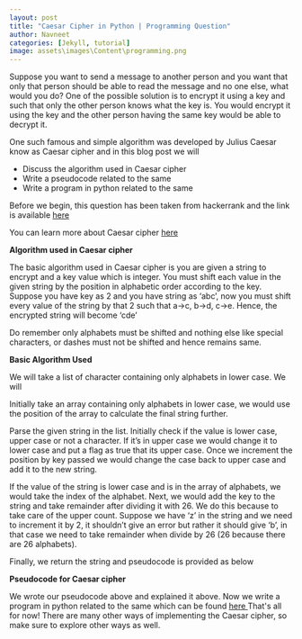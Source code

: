 ```yaml
---
layout: post
title: "Caesar Cipher in Python | Programming Question"
author: Navneet
categories: [Jekyll, tutorial]
image: assets\images\Content\programming.png
---
```


<p>
Suppose you want to send a message to another person and you want that only that person should be able to read the message and no one else, what would you do? One of the possible solution is to encrypt it using a key and such that only the other person knows what the key is. You would encrypt it using the key and the other person having the same key would be able to decrypt it.
</p><p>
One such famous and simple algorithm was developed by Julius Caesar know as Caesar cipher and in this blog post we will
</p><p>
<ul>
<li>Discuss the algorithm used in Caesar cipher</li>
<li>Write a pseudocode related to the same</li>
<li>Write a program in python related to the same</li>
</ul>
</p><p>
Before we begin, this question has been taken from hackerrank and the link is available <a href="https://www.hackerrank.com/challenges/caesar-cipher-1/problem">here </a>
</p><p>
You can learn more about Caesar cipher <a href="https://en.wikipedia.org/wiki/Caesar_cipher">here </a>
</p><p>
<strong>Algorithm used in Caesar cipher</strong>
</p><p>
The basic algorithm used in Caesar cipher is you are given a string to encrypt and a key value which is integer. You must shift each value in the given string by the position in alphabetic order according to the key. Suppose you have key as 2 and you have string as ‘abc’, now you must shift every value of the string by that 2 such that a->c, b->d, c->e. Hence, the encrypted string will become ‘cde’
</p><p>
Do remember only alphabets must be shifted and nothing else like special characters, or dashes must not be shifted and hence remains same.
</p><p>
<strong>Basic Algorithm Used </strong>
</p><p>
We will take a list of character containing only alphabets in lower case. We will 
</p><p>
Initially take an array containing only alphabets in lower case, we would use the position of the array to calculate the final string further.
</p><p>
Parse the given string in the list. Initially check if the value is lower case, upper case or not a character. If it’s in upper case we would change it to lower case and put a flag as true that its upper case. Once we increment the position by key passed we would change the case back to upper case and add it to the new string.
</p><p>
If the value of the string is lower case and is in the array of alphabets, we would take the index of the alphabet. Next, we would add the key to the string and take remainder after dividing it with 26. We do this because to take care of the upper count. Suppose we have ‘z’ in the string and we need to increment it by 2, it shouldn’t give an error but rather it should give ‘b’, in that case we need to take remainder when divide by 26 (26 because there are 26 alphabets).
</p><p>
Finally, we return the string and pseudocode is provided as below
</p><p>
<strong>Pseudocode for Caesar cipher</strong>
</p><p>
<script src="https://gist.github.com/NavneetPrakashSingh/11900722307741a220f11c3ce421acf8.js"></script>
</p><p>
We wrote our pseudocode above and explained it above. Now we write a program in python related to the same which can be found <a href="https://github.com/NavneetPrakashSingh/Getting-Started-With-Python/blob/master/HackerRankPython-CeasarCipher.py">here </a> That's all for now! There are many other ways of implementing the Caesar cipher, so make sure to explore other ways as well.
</p>
